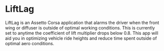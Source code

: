 # LiftLag

LiftLag is an Assetto Corsa application that alarms the driver when the front wing or diffuser is outside of optimal working conditions. This is currently set to anytime the coefficient of lift multiplier drops below 0.8. This app will aid you in optimizing vehicle ride heights and reduce time spent outside of optimal aero conditions.
